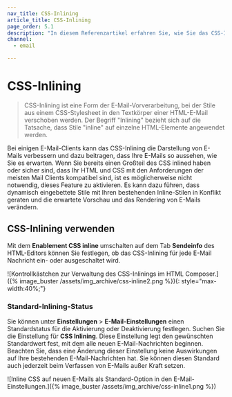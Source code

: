 ```yaml
---
nav_title: CSS-Inlining
article_title: CSS-Inlining
page_order: 5.1
description: "In diesem Referenzartikel erfahren Sie, wie Sie das CSS-Inlining aktivieren können und welche bewährten Praktiken es gibt."
channel:
  - email

---
```


# CSS-Inlining

> CSS-Inlining ist eine Form der E-Mail-Vorverarbeitung, bei der Stile aus einem CSS-Stylesheet in den Textkörper einer HTML-E-Mail verschoben werden. Der Begriff "Inlining" bezieht sich auf die Tatsache, dass Stile "inline" auf einzelne HTML-Elemente angewendet werden.

Bei einigen E-Mail-Clients kann das CSS-Inlining die Darstellung von E-Mails verbessern und dazu beitragen, dass Ihre E-Mails so aussehen, wie Sie es erwarten. Wenn Sie bereits einen Großteil des CSS inlined haben oder sicher sind, dass Ihr HTML und CSS mit den Anforderungen der meisten Mail Clients kompatibel sind, ist es möglicherweise nicht notwendig, dieses Feature zu aktivieren. Es kann dazu führen, dass dynamisch eingebettete Stile mit Ihren bestehenden Inline-Stilen in Konflikt geraten und die erwartete Vorschau und das Rendering von E-Mails verändern.

## CSS-Inlining verwenden

Mit dem **Enablement CSS inline** umschalten auf dem Tab **Sendeinfo** des HTML-Editors können Sie festlegen, ob das CSS-Inlining für jede E-Mail Nachricht ein- oder ausgeschaltet wird.

\![Kontrollkästchen zur Verwaltung des CSS-Inlinings im HTML Composer.]({% image_buster /assets/img_archive/css-inline2.png %}){: style="max-width:40%;"}

### Standard-Inlining-Status

Sie können unter **Einstellungen** > **E-Mail-Einstellungen** einen Standardstatus für die Aktivierung oder Deaktivierung festlegen. Suchen Sie die Einstellung für **CSS Inlining**. Diese Einstellung legt den gewünschten Standardwert fest, mit dem alle neuen E-Mail-Nachrichten beginnen. Beachten Sie, dass eine Änderung dieser Einstellung keine Auswirkungen auf Ihre bestehenden E-Mail-Nachrichten hat. Sie können diesen Standard auch jederzeit beim Verfassen von E-Mails außer Kraft setzen.

\![Inline CSS auf neuen E-Mails als Standard-Option in den E-Mail-Einstellungen.]({% image_buster /assets/img_archive/css-inline1.png %})

